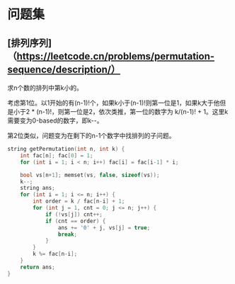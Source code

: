 # 问题集

## [排列序列]（https://leetcode.cn/problems/permutation-sequence/description/）

求n个数的排列中第k小的。

考虑第1位。以1开始的有(n-1)!个，如果k小于(n-1)!则第一位是1，如果k大于他但是小于2 * (n-1)!，则第一位是2，依次类推，第一位的数字为 k/(n-1)! + 1。这里k需要变为0-based的数字，即k--。

第2位类似，问题变为在剩下的n-1个数字中找排列的子问题。

```cpp
string getPermutation(int n, int k) {
    int fac[n]; fac[0] = 1;
    for (int i = 1; i < n; i++) fac[i] = fac[i-1] * i;

    bool vs[n+1]; memset(vs, false, sizeof(vs));
    k--;
    string ans;
    for (int i = 1; i <= n; i++) {
        int order = k / fac[n-i] + 1;
        for (int j = 1, cnt = 0; j <= n; j++) {
            if (!vs[j]) cnt++;
            if (cnt == order) {
                ans += '0' + j, vs[j] = true;
                break;
            }
        }
        k %= fac[n-i];
    }
    return ans;
}
```
